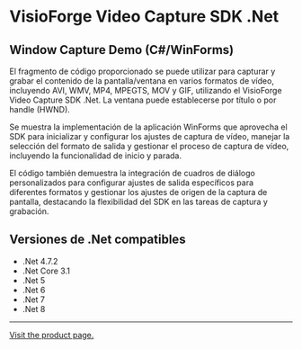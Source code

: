 ﻿# VisioForge Video Capture SDK .Net

## Window Capture Demo (C#/WinForms)

El fragmento de código proporcionado se puede utilizar para capturar y grabar el contenido de la pantalla/ventana en varios formatos de vídeo, incluyendo AVI, WMV, MP4, MPEGTS, MOV y GIF, utilizando el VisioForge Video Capture SDK .Net. La ventana puede establecerse por título o por handle (HWND).

Se muestra la implementación de la aplicación WinForms que aprovecha el SDK para inicializar y configurar los ajustes de captura de vídeo, manejar la selección del formato de salida y gestionar el proceso de captura de vídeo, incluyendo la funcionalidad de inicio y parada.

El código también demuestra la integración de cuadros de diálogo personalizados para configurar ajustes de salida específicos para diferentes formatos y gestionar los ajustes de origen de la captura de pantalla, destacando la flexibilidad del SDK en las tareas de captura y grabación.

## Versiones de .Net compatibles

* .Net 4.7.2
* .Net Core 3.1
* .Net 5
* .Net 6
* .Net 7
* .Net 8

---

[Visit the product page.](https://www.visioforge.com/video-capture-sdk-net)
